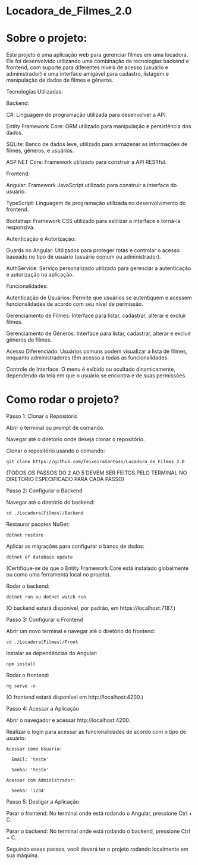 # Locadora_de_Filmes_2.0
<h1>Sobre o projeto:</h1>

Este projeto é uma aplicação web para gerenciar filmes em uma locadora. Ele foi desenvolvido utilizando uma combinação de tecnologias backend e frontend, com suporte para diferentes níveis de acesso (usuário e administrador) e uma interface amigável para cadastro, listagem e manipulação de dados de filmes e gêneros.

Tecnologias Utilizadas:

Backend:

C#: Linguagem de programação utilizada para desenvolver a API.

Entity Framework Core: ORM utilizado para manipulação e persistência dos dados.

SQLite: Banco de dados leve, utilizado para armazenar as informações de filmes, gêneros, e usuários.

ASP.NET Core: Framework utilizado para construir a API RESTful.

Frontend:

Angular: Framework JavaScript utilizado para construir a interface do usuário.

TypeScript: Linguagem de programação utilizada no desenvolvimento do frontend.

Bootstrap: Framework CSS utilizado para estilizar a interface e torná-la responsiva.

Autenticação e Autorização:

Guards no Angular: Utilizados para proteger rotas e controlar o acesso baseado no tipo de usuário (usuário comum ou administrador).

AuthService: Serviço personalizado utilizado para gerenciar a autenticação e autorização na aplicação.

Funcionalidades:

Autenticação de Usuários: Permite que usuários se autentiquem e acessem funcionalidades de acordo com seu nível de permissão.

Gerenciamento de Filmes: Interface para listar, cadastrar, alterar e excluir filmes.

Gerenciamento de Gêneros: Interface para listar, cadastrar, alterar e excluir gêneros de filmes.

Acesso Diferenciado: Usuários comuns podem visualizar a lista de filmes, enquanto administradores têm acesso a todas as funcionalidades.

Controle de Interface: O menu é exibido ou ocultado dinamicamente, dependendo da tela em que o usuário se encontra e de suas permissões.


<h1>Como rodar o projeto?</h1>

Passo 1: Clonar o Repositório

  Abrir o terminal ou prompt de comando.
  
  Navegar até o diretório onde deseja clonar o repositório.
  
  Clonar o repositório usando o comando:
  
    git clone https://github.com/TeixeiraSantoss/Locadora_de_Filmes_2.0

(TODOS OS PASSOS DO 2 AO 5 DEVEM SER FEITOS PELO TERMINAL NO DIRETORIO ESPECIFICADO PARA CADA PASSO)

Passo 2: Configurar o Backend 

  Navegar até o diretório do backend:
  
    cd ./Locadora(Filmes)/Backend
    
  Restaurar pacotes NuGet:
  
    dotnet restore
    
  Aplicar as migrações para configurar o banco de dados:
  
    dotnet ef database update
    
  (Certifique-se de que o Entity Framework Core está instalado globalmente ou como uma ferramenta local no projeto).
  
  Rodar o backend:
  
    dotnet run ou dotnet watch run

  (O backend estará disponível, por padrão, em https://localhost:7187.)

Passo 3: Configurar o Frontend

  Abrir um novo terminal e navegar até o diretório do frontend:
  
    cd ./Locadora(Filmes)/Front
    
  Instalar as dependências do Angular:
  
    npm install
    
  Rodar o frontend:
  
    ng serve -o
    
  (O frontend estará disponível em http://localhost:4200.)

Passo 4: Acessar a Aplicação

  Abrir o navegador e acessar http://localhost:4200.
  
  Realizar o login para acessar as funcionalidades de acordo com o tipo de usuário:
  
    Acessar como Usuario:
    
      Email: 'teste'
      
      Senha: 'teste'    
      
    Acessar com Administrador:
    
      Senha: '1234'
      
Passo 5: Desligar a Aplicação

  Parar o frontend: No terminal onde está rodando o Angular, pressione Ctrl + C.
  
  Parar o backend: No terminal onde está rodando o backend, pressione Ctrl + C.
  
Seguindo esses passos, você deverá ter o projeto rodando localmente em sua máquina.
